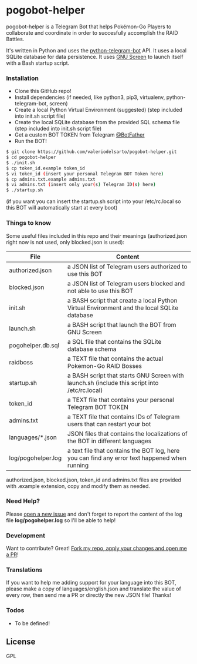 # pogobot-helper

pogobot-helper is a Telegram Bot that helps Pokémon-Go Players to collaborate and coordinate in order to succesfully accomplish the RAID Battles.

It's written in Python and uses the [python-telegram-bot](https://github.com/python-telegram-bot/python-telegram-bot) API.
It uses a local SQLite database for data persistence.
It uses [GNU Screen](https://www.gnu.org/software/screen/) to launch itself with a Bash startup script.

### Installation

* Clone this GitHub repo!
* Install dependencies (if needed, like python3, pip3, virtualenv, python-telegram-bot, screen)
* Create a local Python Virtual Environment (suggested) (step included into init.sh script file)
* Create the local SQLite database from the provided SQL schema file (step included into init.sh script file)
* Get a custom BOT TOKEN from Telegram [@BotFather](https://core.telegram.org/bots#6-botfather)
* Run the BOT!

```sh
$ git clone https://github.com/valeriodelsarto/pogobot-helper.git
$ cd pogobot-helper
$ ./init.sh
$ cp token_id.example token_id
$ vi token_id (insert your personal Telegram BOT Token here)
$ cp admins.txt.example admins.txt
$ vi admins.txt (insert only your(s) Telegram ID(s) here)
$ ./startup.sh
```
(if you want you can insert the startup.sh script into your /etc/rc.local so this BOT will automatically start at every boot)

### Things to know

Some useful files included in this repo and their meanings (authorized.json right now is not used, only blocked.json is used):

| File | Content |
| ------ | ------ |
| authorized.json | a JSON list of Telegram users authorized to use this BOT |
| blocked.json | a JSON list of Telegram users blocked and not able to use this BOT |
| init.sh | a BASH script that create a local Python Virtual Environment and the local SQLite database |
| launch.sh | a BASH script that launch the BOT from GNU Screen |
| pogohelper.db.sql | a SQL file that contains the SQLite database schema |
| raidboss | a TEXT file that contains the actual Pokemon-Go RAID Bosses |
| startup.sh | a BASH script that starts GNU Screen with launch.sh (include this script into /etc/rc.local) |
| token_id | a TEXT file that contains your personal Telegram BOT TOKEN |
| admins.txt | a TEXT file that contains IDs of Telegram users that can restart your bot |
| languages/*.json | JSON files that contains the localizations of the BOT in different languages |
| log/pogohelper.log | a text file that contains the BOT log, here you can find any error text happened when running |

authorized.json, blocked.json, token_id and admins.txt files are provided with .example extension, copy and modify them as needed. 

### Need Help?

Please [open a new issue](https://github.com/valeriodelsarto/pogobot-helper/issues/new) and don't forget to report the content of the log file **log/pogohelper.log** so I'll be able to help!

### Development

Want to contribute? Great! [Fork my repo, apply your changes and open me a PR](https://help.github.com/articles/creating-a-pull-request-from-a-fork/)!

### Translations

If you want to help me adding support for your language into this BOT, please make a copy of languages/english.json and translate the value of every row, then send me a PR or directly the new JSON file! Thanks!

### Todos

 - To be defined!

License
----

GPL

